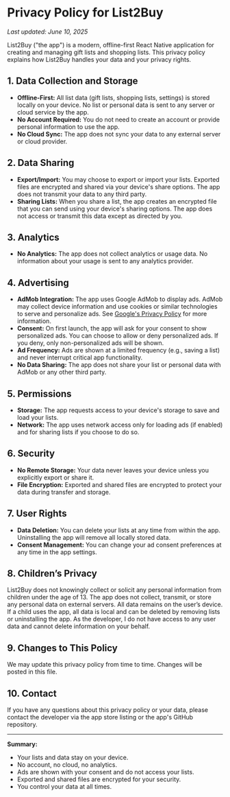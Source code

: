 # Privacy Policy for List2Buy

_Last updated: June 10, 2025_

List2Buy ("the app") is a modern, offline-first React Native application for creating and managing gift lists and shopping lists. This privacy policy explains how List2Buy handles your data and your privacy rights.

## 1. Data Collection and Storage

- **Offline-First:** All list data (gift lists, shopping lists, settings) is stored locally on your device. No list or personal data is sent to any server or cloud service by the app.
- **No Account Required:** You do not need to create an account or provide personal information to use the app.
- **No Cloud Sync:** The app does not sync your data to any external server or cloud provider.

## 2. Data Sharing

- **Export/Import:** You may choose to export or import your lists. Exported files are encrypted and shared via your device's share options. The app does not transmit your data to any third party.
- **Sharing Lists:** When you share a list, the app creates an encrypted file that you can send using your device's sharing options. The app does not access or transmit this data except as directed by you.

## 3. Analytics

- **No Analytics:** The app does not collect analytics or usage data. No information about your usage is sent to any analytics provider.

## 4. Advertising

- **AdMob Integration:** The app uses Google AdMob to display ads. AdMob may collect device information and use cookies or similar technologies to serve and personalize ads. See [Google's Privacy Policy](https://policies.google.com/privacy) for more information.
- **Consent:** On first launch, the app will ask for your consent to show personalized ads. You can choose to allow or deny personalized ads. If you deny, only non-personalized ads will be shown.
- **Ad Frequency:** Ads are shown at a limited frequency (e.g., saving a list) and never interrupt critical app functionality.
- **No Data Sharing:** The app does not share your list or personal data with AdMob or any other third party.

## 5. Permissions

- **Storage:** The app requests access to your device's storage to save and load your lists.
- **Network:** The app uses network access only for loading ads (if enabled) and for sharing lists if you choose to do so.

## 6. Security

- **No Remote Storage:** Your data never leaves your device unless you explicitly export or share it.
- **File Encryption:** Exported and shared files are encrypted to protect your data during transfer and storage.

## 7. User Rights

- **Data Deletion:** You can delete your lists at any time from within the app. Uninstalling the app will remove all locally stored data.
- **Consent Management:** You can change your ad consent preferences at any time in the app settings.

## 8. Children’s Privacy

List2Buy does not knowingly collect or solicit any personal information from children under the age of 13. The app does not collect, transmit, or store any personal data on external servers. All data remains on the user’s device. If a child uses the app, all data is local and can be deleted by removing lists or uninstalling the app. As the developer, I do not have access to any user data and cannot delete information on your behalf.

## 9. Changes to This Policy

We may update this privacy policy from time to time. Changes will be posted in this file.

## 10. Contact

If you have any questions about this privacy policy or your data, please contact the developer via the app store listing or the app's GitHub repository.

---

**Summary:**
- Your lists and data stay on your device.
- No account, no cloud, no analytics.
- Ads are shown with your consent and do not access your lists.
- Exported and shared files are encrypted for your security.
- You control your data at all times.
